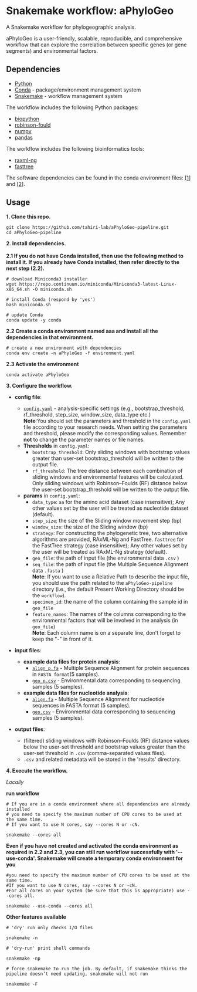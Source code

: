 # Snakemake workflow: aPhyloGeo
A Snakemake workflow for phylogeographic analysis. 

aPhyloGeo is a user-friendly, scalable, reproducible, and comprehensive workflow that can explore the correlation between specific genes (or gene segments) and environmental factors.

## Dependencies

-   [Python](https://www.python.org/)
-   [Conda](https://conda.io/)  - package/environment management system
-   [Snakemake](https://snakemake.readthedocs.io/)  - workflow management system

The workflow includes the following Python packages:
- [biopython](https://pypi.org/project/biopython/)
- [robinson-fould](https://pypi.org/project/robinson-foulds/)
- [numpy](https://pypi.org/project/numpy/)
- [pandas](https://pypi.org/project/pandas/)


The workflow includes the following bioinformatics tools:
- [raxml-ng](https://github.com/amkozlov/raxml-ng)
- [fasttree](http://www.microbesonline.org/fasttree/)

The software dependencies can be found in the conda environment files: [[1]](https://github.com/tahiri-lab/aPhyloGeo-pipeline/tree/main/workflow/envs) and [[2]](https://github.com/tahiri-lab/aPhyloGeo-pipeline/blob/main/environment.yaml).

## Usage 

**1. Clone this repo.**

    git clone https://github.com/tahiri-lab/aPhyloGeo-pipeline.git
    cd aPhyloGeo-pipeline


**2. Install dependencies.** <br><br>
**2.1 If you do not have Conda installed, then use the following method to install it. If you already have Conda installed, then refer directly to the next step (2.2).**

    # download Miniconda3 installer
    wget https://repo.continuum.io/miniconda/Miniconda3-latest-Linux-x86_64.sh -O miniconda.sh
    
    # install Conda (respond by 'yes')
    bash miniconda.sh
    
    # update Conda
    conda update -y conda
    
  
 **2.2 Create a conda environment named aaa and install all the dependencies in that environment.**<br>
 
 
    # create a new environment with dependencies 
    conda env create -n aPhyloGeo -f environment.yaml
    
    
 **2.3 Activate the environment**   <br>
 
    conda activate aPhyloGeo



**3. Configure the workflow.**

-   **config file**:
    
    -   [`config.yaml`](https://github.com/tahiri-lab/aPhyloGeo-pipeline/blob/main/config/config.yaml)  - analysis-specific settings (e.g., bootstrap_threshold, rf_threshold, step_size, window_size, data_type etc.) <br>
**Note**:You should set the parameters and threshold in the `config.yaml` file according to your research needs. When setting the parameters and threshold, please modify the corresponding values. Remember **not** to change the parameter names or file names.
	-   **Thresholds** in `config.yaml`:
		- `bootstrap_threshold`: Only sliding windows with bootstrap values greater than user-set bootstrap_threshold will be written to the output file.
		- `rf_threshold`: The tree distance between each combination of sliding windows and environmental features will be calculated. Only sliding windows with Robinson–Foulds (RF) distance below the user-set bootstrap_threshold will be written to the output file.
	-    **params** in `config.yaml`:
			- `data_type`: `aa` for the amino acid dataset (case insensitive); Any other values set by the user will be treated as nucleotide dataset (default).
			- `step_size`: the size of the Sliding window movement step (bp)
			- `window_size`: the size of the Sliding window (bp)
			- `strategy`: For constructing the phylogenetic tree,  two alternative algorithms are provided, RAxML-Ng and FastTree. `fasttree` for the FastTree strategy (case insensitive); Any other values set by the user will be treated as RAxML-Ng strategy (default).
			- `geo_file`:  the path of input file (the environmental data `.csv` )
			- `seq_file`:  the path of input file (the Multiple Sequence Alignment data `.fasta` ) <br>
		**Note**: If you want to use a Relative Path to describe the input file, you should use the path related to the `aPhyloGeo-pipeline` directory (i.e., the default Present Working Directory should be the `workflow`).<br>
			- `specimen_id`: the name of the column containing the sample id in `geo_file`
			- `feature_names`: The names of the columns corresponding to the environmental factors that will be involved in the analysis (in `geo_file`) <br>
		**Note**: Each column name is on a separate line, don't forget to keep the "-" in front of it.
  
    
-   **input files**:
    
	   - **example data files for protein analysis**:
		    -  [`align_p.fa`](https://github.com/tahiri-lab/aPhyloGeo-pipeline/blob/main/config/align_p.fa)  - Multiple Sequence Alignment for protein sequences in `FASTA format`(5 samples).
		    -  [`geo_p.csv`](https://github.com/tahiri-lab/aPhyloGeo-pipeline/blob/main/config/geo_p.csv)  - Environmental data corresponding to sequencing samples (5 samples).
	 - **example data files for nucleotide analysis**:
	    -  	[`align.fa`](https://github.com/tahiri-lab/aPhyloGeo-pipeline/blob/main/config/align.fa)  - Multiple Sequence Alignment for nucleotide sequences in FASTA format (5 samples).
	    -   [`geo.csv`](https://github.com/tahiri-lab/aPhyloGeo-pipeline/blob/main/config/geo.csv)  - Environmental data corresponding to sequencing samples (5 samples).
    
-   **output files**:
    
    -   (filtered) sliding windows with Robinson–Foulds (RF) distance values below the user-set threshold and bootstrap values greater than the user-set threshold in  `.csv`  (comma-separated values files).
    -  `.csv` and related metadata will be stored in the 'results' directory.


**4. Execute the workflow.**


_Locally_  <br>

**run workflow**

    
    # If you are in a conda environment where all dependencies are already installed
    # you need to specify the maximum number of CPU cores to be used at the same time.
    # If you want to use N cores, say --cores N or -cN.
    
    snakemake --cores all
    
**Even if you have not created and activated the conda environment as required in 2.2 and 2.3, you can still run workflow successfully with '--use-conda'. Snakemake will create a temporary conda environment for you**  <br>
    
    #you need to specify the maximum number of CPU cores to be used at the same time. 
    #If you want to use N cores, say --cores N or -cN. 
    #For all cores on your system (be sure that this is appropriate) use --cores all. 
    
    snakemake --use-conda --cores all
    
**Other features available**  <br>

    
    # 'dry' run only checks I/O files
    
    snakemake -n
    
    # 'dry-run' print shell commands
    
    snakemake -np
    
    # force snakemake to run the job. By default, if snakemake thinks the pipeline doesn’t need updating, snakemake will not run
    
    snakemake -F
    
